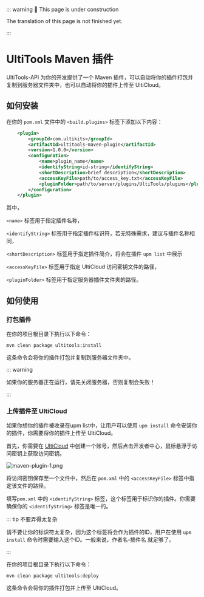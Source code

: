::: warning 🚧 This page is under construction

The translation of this page is not finished yet.

:::

# UltiTools Maven 插件

UltiTools-API 为你的开发提供了一个 Maven 插件，可以自动将你的插件打包并复制到服务器文件夹中，也可以自动将你的插件上传至 UltiCloud。

## 如何安装

在你的 `pom.xml` 文件中的 `<build.plugins>` 标签下添加以下内容：

```xml
    <plugin>
        <groupId>com.ultikits</groupId>
        <artifactId>ultitools-maven-plugin</artifactId>
        <version>1.0.0</version>
        <configuration>
            <name>plugin_name</name>
            <identifyString>id-string</identifyString>
            <shortDescription>brief description</shortDescription>
            <accessKeyFile>path/to/access_key.txt</accessKeyFile>
            <pluginFolder>path/to/server/plugins/UltiTools/plugins</pluginFolder>
        </configuration>
    </plugin>
```

其中，

`<name>` 标签用于指定插件名称，

`<identifyString>` 标签用于指定插件标识符，若无特殊需求，建议与插件名称相同，

`<shortDescription>` 标签用于指定插件简介，将会在插件 `upm list` 中展示

`<accessKeyFile>` 标签用于指定 UltiCloud 访问密钥文件的路径，

`<pluginFolder>` 标签用于指定服务器插件文件夹的路径。

## 如何使用

### 打包插件

在你的项目根目录下执行以下命令：

```shell
mvn clean package ultitools:install
```

这条命令会将你的插件打包并复制到服务器文件夹中。

::: warning

如果你的服务器正在运行，请先关闭服务器，否则复制会失败！

:::

### 上传插件至 UltiCloud

如果你想你的插件被收录在upm list中，让用户可以使用 `upm install` 命令安装你的插件，你需要将你的插件上传至 UltiCloud。

首先，你需要在 [UltiCloud](https://panel.ultikits.com/) 中创建一个账号，然后点击开发者中心，鼠标悬浮于访问密钥上获取访问密钥。

![maven-plugin-1.png](..%2F..%2Fpublic%2Fmaven-plugin-1.png)

将访问密钥保存至一个文件中，然后在 `pom.xml` 中的 `<accessKeyFile>` 标签中指定该文件的路径。

填写`pom.xml` 中的 `<identifyString>` 标签，这个标签用于标识你的插件。你需要确保你的 `<identifyString>` 标签是唯一的。

::: tip 不要弄得太复杂

请不要让你的标识符太复杂，因为这个标签将会作为插件的ID，用户在使用 `upm install` 命令时需要输入这个ID。一般来说，作者名-插件名 就足够了。

:::

在你的项目根目录下执行以下命令：

```shell
mvn clean package ultitools:deploy
```

这条命令会将你的插件打包并上传至 UltiCloud。
